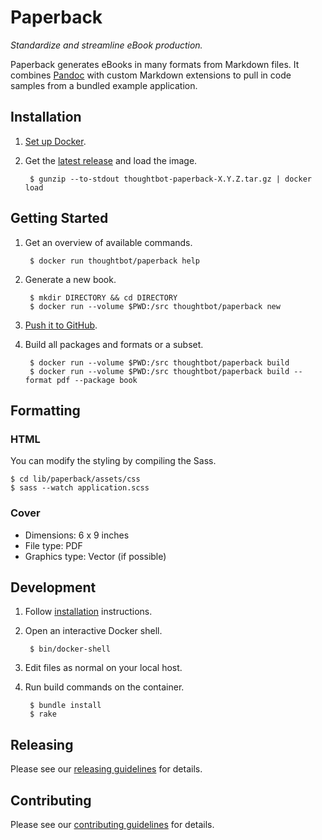 # Paperback

*Standardize and streamline eBook production.*

Paperback generates eBooks in many formats from Markdown files. It combines
[Pandoc](http://johnmacfarlane.net/pandoc/index.html) with custom Markdown
extensions to pull in code samples from a bundled example application.

## Installation

1. [Set up Docker](https://docs.docker.com/installation).

1. Get the [latest release](https://github.com/thoughtbot/paperback/releases)
   and load the image.

        $ gunzip --to-stdout thoughtbot-paperback-X.Y.Z.tar.gz | docker load

## Getting Started

1. Get an overview of available commands.

        $ docker run thoughtbot/paperback help

1. Generate a new book.

        $ mkdir DIRECTORY && cd DIRECTORY
        $ docker run --volume $PWD:/src thoughtbot/paperback new

1. [Push it to GitHub](http://git.io/bxAu).

1. Build all packages and formats or a subset.

        $ docker run --volume $PWD:/src thoughtbot/paperback build
        $ docker run --volume $PWD:/src thoughtbot/paperback build --format pdf --package book

## Formatting

### HTML

You can modify the styling by compiling the Sass.

    $ cd lib/paperback/assets/css
    $ sass --watch application.scss

### Cover

* Dimensions: 6 x 9 inches
* File type: PDF
* Graphics type: Vector (if possible)

## Development

1. Follow [installation](#installation) instructions.

1. Open an interactive Docker shell.

        $ bin/docker-shell

1. Edit files as normal on your local host.

1. Run build commands on the container.

        $ bundle install
        $ rake

## Releasing

Please see our [releasing guidelines](RELEASING.md) for details.

## Contributing

Please see our [contributing guidelines](CONTRIBUTING.md) for details.
